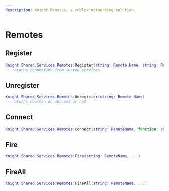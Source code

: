 ```yaml
---
description: Knight Remotes, a roblox networking solution.
---
```


# Remotes

## Register

```lua
Knight.Shared.Services.Remotes:Register(string: Remote Name, string: RemoteClass (RemoteEvent, RemoteFunction), function: callback)
-- returns connection from shared services.
```

## Unregister

```lua
Knight.Shared.Services.Remotes:Unregister(string: Remote Name)
-- returns boolean on success or not
```

## Connect

```lua
Knight.Shared.Services.Remotes:Connect(string: RemoteName, function: callback)
```

## Fire

```lua
Knight.Shared.Services.Remotes:Fire(string: RemoteName, ...)
```

## FireAll

```lua
Knight.Shared.Services.Remotes:FireAll(string: RemoteName, ...)
```
